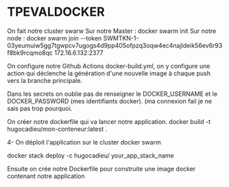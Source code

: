 # TPEVALDOCKER

On fait notre cluster swarw 
Sur notre Master : docker swarm init 
Sur notre node : docker swarm join --token SWMTKN-1-03yeumuiw5gg7tgwpcv7ugogs4d9pp405ofpzq3oqw4ec4najldeik56ev6r93f8bk9rcqmo8qc 172.16.6.132:2377


On configure notre Github Actions docker-build.yml, on y configure une action qui déclenche la génération d'une nouvelle image à chaque push vers la branche principale.


Dans les secrets on oublie pas de renseigner le DOCKER_USERNAME et le DOCKER_PASSWORD (mes identifiants docker).
(ma connexion fail je ne sais pas trop pourquoi.

On créer notre dockerfile qui va lancer notre application.
docker build -t hugocadieu/mon-conteneur:latest .


4- On déploit l'application sur le cluster docker swarm

docker stack deploy -c hugocadieu/ your_app_stack_name







Ensuite on crée notre Dockerfile pour construite une image docker contenant notre application


